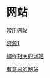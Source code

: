 # 网站

[常用网站](%E7%BD%91%E7%AB%99%200c7f11e131d749d685c099666da40765/%E5%B8%B8%E7%94%A8%E7%BD%91%E7%AB%99%20ccbcfc9b810c4c5e98d87b0905dff7b9.md) 

[资源1](%E7%BD%91%E7%AB%99%200c7f11e131d749d685c099666da40765/%E8%B5%84%E6%BA%901%20fc83c1785c884ed8b5c4e7b89bbbc99a.md) 

[编程相关的网站](%E7%BD%91%E7%AB%99%200c7f11e131d749d685c099666da40765/%E7%BC%96%E7%A8%8B%E7%9B%B8%E5%85%B3%E7%9A%84%E7%BD%91%E7%AB%99%20ca54e4e051cc40f5991cd3c6ff259884.md) 

[有意思的网站](%E7%BD%91%E7%AB%99%200c7f11e131d749d685c099666da40765/%E6%9C%89%E6%84%8F%E6%80%9D%E7%9A%84%E7%BD%91%E7%AB%99%20971602352a78422aa0bd09396e304cd6.md)
